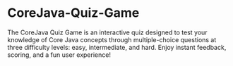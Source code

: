# CoreJava-Quiz-Game
The CoreJava Quiz Game is an interactive quiz designed to test your knowledge of Core Java concepts through multiple-choice questions at three difficulty levels: easy, intermediate, and hard. Enjoy instant feedback, scoring, and a fun user experience!
